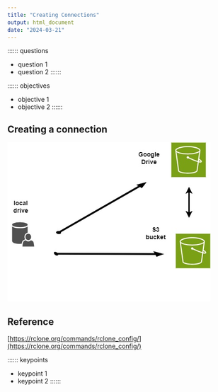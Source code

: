 ```yaml
---
title: "Creating Connections"
output: html_document
date: "2024-03-21"
---
```


:::::: questions
 - question 1
 - question 2
::::::

:::::: objectives
 - objective 1
 - objective 2
::::::

## Creating a connection

![rclone connections](rclone-connections.jpg)


## Reference
[https://rclone.org/commands/rclone_config/](https://rclone.org/commands/rclone_config/)

:::::: keypoints
 - keypoint 1
 - keypoint 2
::::::
